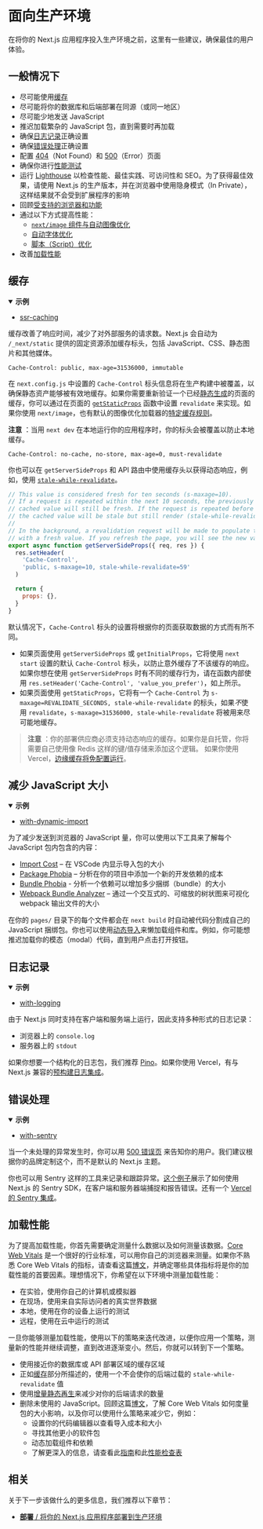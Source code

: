 # 面向生产环境

在将你的 Next.js 应用程序投入生产环境之前，这里有一些建议，确保最佳的用户体验。

## 一般情况下

- 尽可能使用[缓存](#caching)
- 尽可能将你的数据库和后端部署在同源（或同一地区）
- 尽可能少地发送 JavaScript
- 推迟加载繁杂的 JavaScript 包，直到需要时再加载
- 确保[日志记录](#logging)正确设置
- 确保[错误处理](#error-handling)正确设置
- 配置 [404](/docs/advanced-features/custom-error-page#404-page)（Not Found）和 [500](/docs/advanced-features/custom-error-page#500-page)（Error）页面
- 确保你进行[性能测试](/docs/advanced-features/measuring-performance)
- 运行 [Lighthouse](https://developers.google.com/web/tools/lighthouse) 以检查性能、最佳实践、可访问性和 SEO。为了获得最佳效果，请使用 Next.js 的生产版本，并在浏览器中使用隐身模式（In Private），这样结果就不会受到扩展程序的影响
- 回顾[受支持的浏览器和功能](/docs/basic-features/supported-browsers-features)
- 通过以下方式提高性能：
  - [`next/image` 组件与自动图像优化](/docs/basic-features/image-optimization)
  - [自动字体优化](/docs/basic-features/font-optimization)
  - [脚本（Script）优化](/docs/basic-features/script)
- 改善[加载性能](#loading-performance)

## 缓存

<details open>
  <summary><b>示例</b></summary>
  <ul>
<li><a href="https://github.com/vercel/next.js/tree/canary/examples/ssr-caching">ssr-caching</a></li>
  </ul>
</details>

缓存改善了响应时间，减少了对外部服务的请求数。Next.js 会自动为 `/_next/static` 提供的固定资源添加缓存标头，包括 JavaScript、CSS、静态图片和其他媒体。

```
Cache-Control: public, max-age=31536000, immutable
```

在 `next.config.js` 中设置的 `Cache-Control` 标头信息将在生产构建中被覆盖，以确保静态资产能够被有效地缓存。如果你需要重新验证一个已经[静态生成](/docs/basic-features/pages#static-generation-recommended)的页面的缓存，你可以通过在页面的 [`getStaticProps`](/docs/basic-features/data-fetching/get-static-props) 函数中设置 `revalidate` 来实现。如果你使用 `next/image`，也有默认的图像优化加载器的[特定缓存规则](/docs/basic-features/image-optimization#caching)。

**注意** ：当用 `next dev` 在本地运行你的应用程序时，你的标头会被覆盖以防止本地缓存。

```
Cache-Control: no-cache, no-store, max-age=0, must-revalidate
```

你也可以在 `getServerSideProps` 和 API 路由中使用缓存头以获得动态响应，例如，使用 [`stale-while-revalidate`](https://web.dev/stale-while-revalidate/)。

```jsx
// This value is considered fresh for ten seconds (s-maxage=10).
// If a request is repeated within the next 10 seconds, the previously
// cached value will still be fresh. If the request is repeated before 59 seconds,
// the cached value will be stale but still render (stale-while-revalidate=59).
//
// In the background, a revalidation request will be made to populate the cache
// with a fresh value. If you refresh the page, you will see the new value.
export async function getServerSideProps({ req, res }) {
  res.setHeader(
    'Cache-Control',
    'public, s-maxage=10, stale-while-revalidate=59'
  )

  return {
    props: {},
  }
}
```

默认情况下，`Cache-Control` 标头的设置将根据你的页面获取数据的方式而有所不同。

- 如果页面使用 `getServerSideProps` 或 `getInitialProps`，它将使用 `next start` 设置的默认 `Cache-Control` 标头，以防止意外缓存了不该缓存的响应。如果你想在使用 `getServerSideProps` 时有不同的缓存行为，请在函数内部使用 `res.setHeader('Cache-Control', 'value_you_prefer')`，如上所示。
- 如果页面使用 `getStaticProps`，它将有一个 `Cache-Control` 为 `s-maxage=REVALIDATE_SECONDS, stale-while-revalidate` 的标头，如果*不*使用 `revalidate`，`s-maxage=31536000, stale-while-revalidate` 将被用来尽可能地缓存。

> **注意** ：你的部署供应商必须支持动态响应的缓存。如果你是自托管，你将需要自己使用像 Redis 这样的键/值存储来添加这个逻辑。 如果你使用 Vercel，[边缘缓存将免配置运行](https://vercel.com/docs/edge-network/caching)。

## 减少 JavaScript 大小

<details open>
  <summary><b>示例</b></summary>
  <ul>
<li><a href="https://github.com/vercel/next.js/tree/canary/examples/with-dynamic-import">with-dynamic-import</a></li>
  </ul>
</details>

为了减少发送到浏览器的 JavaScript 量，你可以使用以下工具来了解每个 JavaScript 包内包含的内容：

- [Import Cost](https://marketplace.visualstudio.com/items?itemName=wix.vscode-import-cost) – 在 VSCode 内显示导入包的大小
- [Package Phobia](https://packagephobia.com/) – 分析在你的项目中添加一个新的开发依赖的成本
- [Bundle Phobia](https://bundlephobia.com/) - 分析一个依赖可以增加多少捆绑（bundle）的大小
- [Webpack Bundle Analyzer](https://github.com/vercel/next.js/tree/canary/packages/next-bundle-analyzer) – 通过一个交互式的、可缩放的树状图来可视化 webpack 输出文件的大小

在你的 `pages/` 目录下的每个文件都会在 `next build` 时自动被代码分割成自己的 JavaScript 捆绑包。你也可以使用[动态导入](/docs/advanced-features/dynamic-import)来懒加载组件和库。例如，你可能想推迟加载你的模态（modal）代码，直到用户点击打开按钮。

## 日志记录

<details open>
  <summary><b>示例</b></summary>
  <ul>
<li><a href="https://github.com/Logflare/next-pino-logflare-logging-example">with-logging</a></li>
  </ul>
</details>

由于 Next.js 同时支持在客户端和服务端上运行，因此支持多种形式的日志记录：

- 浏览器上的 `console.log`
- 服务器上的 `stdout`

如果你想要一个结构化的日志包，我们推荐 [Pino](https://www.npmjs.com/package/pino)。如果你使用 Vercel，有与Next.js 兼容的[预构建日志集成](https://vercel.com/integrations#logging)。

## 错误处理

<details open>
  <summary><b>示例</b></summary>
  <ul>
<li><a href="https://github.com/vercel/next.js/tree/canary/examples/with-sentry">with-sentry</a></li>
  </ul>
</details>

当一个未处理的异常发生时，你可以用 [500 错误页](/docs/advanced-features/custom-error-page#500-page) 来告知你的用户。我们建议根据你的品牌定制这个，而不是默认的 Next.js 主题。

你也可以用 Sentry 这样的工具来记录和跟踪异常。[这个例子](https://github.com/vercel/next.js/tree/canary/examples/with-sentry)展示了如何使用 Next.js 的 Sentry SDK，在客户端和服务器端捕捉和报告错误。还有一个 [Vercel 的 Sentry 集成](https://vercel.com/integrations/sentry)。

## 加载性能

为了提高加载性能，你首先需要确定测量什么数据以及如何测量该数据。[Core Web Vitals](https://vercel.com/blog/core-web-vitals) 是一个很好的行业标准，可以用你自己的浏览器来测量。如果你不熟悉 Core Web Vitals 的指标，请查看这篇[博文](https://vercel.com/blog/core-web-vitals)，并确定哪些具体指标将是你的加载性能的首要因素。理想情况下，你希望在以下环境中测量加载性能：

- 在实验，使用你自己的计算机或模拟器
- 在现场，使用来自实际访问者的真实世界数据
- 本地，使用在你的设备上运行的测试
- 远程，使用在云中运行的测试

一旦你能够测量加载性能，使用以下的策略来迭代改进，以便你应用一个策略，测量新的性能并继续调整，直到改进逐渐变小。然后，你就可以转到下一个策略。

- 使用接近你的数据库或 API 部署区域的缓存区域
- 正如[缓存](#caching)部分所描述的，使用一个不会使你的后端过载的 `stale-while-revalidate` 值
- 使用[增量静态再生](/docs/basic-features/data-fetching#incremental-static-regeneration)来减少对你的后端请求的数量
- 删除未使用的 JavaScript。回顾这篇[博文](https://calibreapp.com/blog/bundle-size-optimization)，了解 Core Web Vitals 如何度量包的大小影响，以及你可以使用什么策略来减少它，例如：
  - 设置你的代码编辑器以查看导入成本和大小
  - 寻找其他更小的软件包
  - 动态加载组件和依赖
  - 了解更深入的信息，请查看此[指南](https://papyrus.dev/@PapyrusBlog/how-we-reduced-next.js-page-size-by-3.5x-and-achieved-a-98-lighthouse-score)和此[性能检查表](https://dev.to/endymion1818/nextjs-performance-checklist-5gjb)

## 相关

关于下一步该做什么的更多信息，我们推荐以下章节：

- [**部署** / 将你的 Next.js 应用程序部署到生产环境](/docs/deployment)
